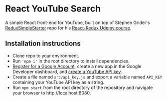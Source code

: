 # React YouTube Search

A simple React front-end for YouTube, built on top of Stephen Grider's [ReduxSimpleStarter](https://github.com/StephenGrider/ReduxSimpleStarter) repo for his [React-Redux Udemy course](https://www.udemy.com/react-redux/l).

## Installation instructions

- Clone repo to your environment.
- Run ```'npm i'``` in the root directory to install dependencies.
- [Register for a Google Account](https://www.google.com/accounts/NewAccount), create a new app in the Google Developer dashboard, and [create a YouTube API key](https://developers.google.com/youtube/registering_an_application#Create_API_Keys).
- Create a file named ```src/api_key.js``` and export a variable named ```API_KEY``` containing your YouTube API key as a string.
- Run ```npm start``` from the root directory of the repository and navigate your browser to http://localhost:8080.
